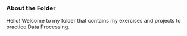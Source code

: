 ### About the Folder

Hello! Welcome to my folder that contains my exercises and projects to practice Data Processing.
